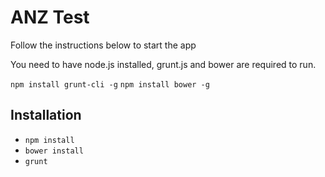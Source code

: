 ANZ Test
========

Follow the instructions below to start the app

You need to have node.js installed, grunt.js and bower are required to run.

`npm install grunt-cli -g`
`npm install bower -g`

## Installation
- `npm install`
- `bower install`
- `grunt`
